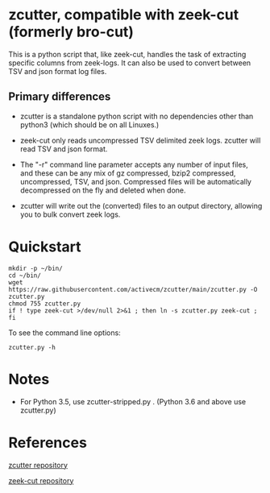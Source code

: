 

# zcutter, compatible with zeek-cut (formerly bro-cut)

This is a python script that, like zeek-cut, handles the task of
extracting specific columns from zeek-logs.  It can also be used to
convert between TSV and json format log files.

## Primary differences
- zcutter is a standalone python script with no dependencies other than
python3 (which should be on all Linuxes.)

- zeek-cut only reads uncompressed TSV delimited zeek logs.  zcutter will
read TSV and json format.

- The "-r" command line parameter accepts any number of input files, and
these can be any mix of gz compressed, bzip2 compressed, uncompressed,
TSV, and json.  Compressed files will be automatically decompressed on
the fly and deleted when done.

- zcutter will write out the (converted) files to an output directory,
allowing you to bulk convert zeek logs.


# Quickstart
```
mkdir -p ~/bin/
cd ~/bin/
wget https://raw.githubusercontent.com/activecm/zcutter/main/zcutter.py -O zcutter.py
chmod 755 zcutter.py
if ! type zeek-cut >/dev/null 2>&1 ; then ln -s zcutter.py zeek-cut ; fi
```

To see the command line options:

`zcutter.py -h`


# Notes
- For Python 3.5, use zcutter-stripped.py .  (Python 3.6 and above use zcutter.py)


# References

[zcutter repository](https://github.com/activecm/zcutter/)

[zeek-cut repository](https://github.com/zeek/zeek-aux/)



